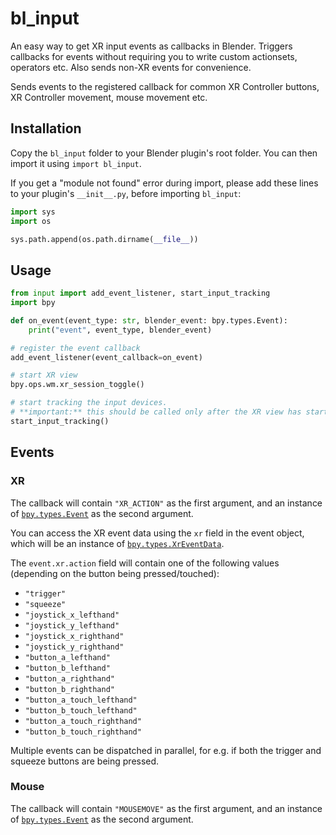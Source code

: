 # bl_input
An easy way to get XR input events as callbacks in Blender. Triggers callbacks for events without requiring you to write custom actionsets, operators etc. Also sends non-XR events for convenience.

Sends events to the registered callback for common XR Controller buttons, XR Controller movement, mouse movement etc.

## Installation
Copy the `bl_input` folder to your Blender plugin's root folder. You can then import it using `import bl_input`.

If you get a "module not found" error during import, please add these lines to your plugin's `__init__.py`, before importing `bl_input`:
```py
import sys
import os

sys.path.append(os.path.dirname(__file__))
```

## Usage
```py
from input import add_event_listener, start_input_tracking
import bpy

def on_event(event_type: str, blender_event: bpy.types.Event):
    print("event", event_type, blender_event)

# register the event callback
add_event_listener(event_callback=on_event)

# start XR view
bpy.ops.wm.xr_session_toggle()

# start tracking the input devices.
# **important:** this should be called only after the XR view has started!
start_input_tracking()
```

## Events
### XR
The callback will contain `"XR_ACTION"` as the first argument, and an instance of [`bpy.types.Event`](https://docs.blender.org/api/current/bpy.types.Event.html) as the second argument.

You can access the XR event data using the `xr` field in the event object, which will be an instance of [`bpy.types.XrEventData`](https://docs.blender.org/api/current/bpy.types.XrEventData.html).

The `event.xr.action` field will contain one of the following values (depending on the button being pressed/touched):
* `"trigger"`
* `"squeeze"`
* `"joystick_x_lefthand"`
* `"joystick_y_lefthand"`
* `"joystick_x_righthand"`
* `"joystick_y_righthand"`
* `"button_a_lefthand"`
* `"button_b_lefthand"`
* `"button_a_righthand"`
* `"button_b_righthand"`
* `"button_a_touch_lefthand"`
* `"button_b_touch_lefthand"`
* `"button_a_touch_righthand"`
* `"button_b_touch_righthand"`

Multiple events can be dispatched in parallel, for e.g. if both the trigger and squeeze buttons are being pressed.

### Mouse
The callback will contain `"MOUSEMOVE"` as the first argument, and an instance of [`bpy.types.Event`](https://docs.blender.org/api/current/bpy.types.Event.html) as the second argument.